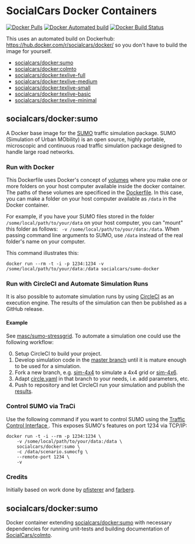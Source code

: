 # SocialCars Docker Containers

[![Docker Pulls](https://img.shields.io/docker/pulls/socialcars/docker.svg)](https://hub.docker.com/r/socialcars/docker/)
[![Docker Automated build](https://img.shields.io/docker/automated/socialcars/docker.svg)](https://hub.docker.com/r/socialcars/docker/builds/)
[![Docker Build Status](https://img.shields.io/docker/build/socialcars/docker.svg)](https://hub.docker.com/r/socialcars/docker/builds/)

This uses an automated build on Dockerhub: https://hub.docker.com/r/socialcars/docker/ so you don't have to build the image for yourself.

* [socialcars/docker:sumo](https://github.com/SocialCars/Docker/tree/sumo)
* [socialcars/docker:colmto](https://github.com/SocialCars/Docker/tree/colmto)
* [socialcars/docker:texlive-full](https://github.com/SocialCars/Docker/tree/texlive-full])
* [socialcars/docker:texlive-medium](https://github.com/SocialCars/Docker/tree/texlive-medium)
* [socialcars/docker:texlive-small](https://github.com/SocialCars/Docker/tree/texlive-small)
* [socialcars/docker:texlive-basic](https://github.com/SocialCars/Docker/tree/texlive-basic)
* [socialcars/docker:texlive-minimal](https://github.com/SocialCars/Docker/tree/texlive-minimal)

## socialcars/docker:sumo

A Docker base image for the [SUMO](http://sumo.dlr.de/wiki/Main_Page) traffic simulation package. SUMO (Simulation of Urban MObility) is an open source, highly portable, microscopic and continuous road traffic simulation package designed to handle large road networks.

### Run with Docker

This Dockerfile uses Docker's concept of [volumes](https://docs.docker.com/v1.10/engine/userguide/containers/dockervolumes/) where you make one or more folders on your host computer available inside the docker container. The paths of these volumes are specificed in the [Dockerfile](Dockerfile). In this case, you can make a folder on your host computer available as ```/data``` in the Docker container. 

For example, if you have your SUMO files stored in the folder ```/some/local/path/to/your/data``` on your host computer, you can "mount" this folder as follows: ``` -v /some/local/path/to/your/data:/data```. When passing command line arguments to SUMO, use ```/data``` instead of the real folder's name on your computer.

This command illustrates this:
```
docker run --rm -t -i -p 1234:1234 -v /some/local/path/to/your/data:/data socialcars/sumo-docker
```

### Run with CircleCI and Automate Simulation Runs

It is also possible to automate simulation runs by using [CircleCI](https://circleci.com) as an execution engine.
The results of the simulation can then be published as a GitHub release.

#### Example

See [masc/sumo-stressgrid](https://github.com/masc/sumo-stressgrid). To automate a simulation one could use the following workflow:

0. Setup CircleCI to build your project.
1. Develop simulation code in the [master branch](https://github.com/masc/sumo-stressgrid/tree/master) until it is mature enough to be used for a simulation.
2. Fork a new branch, e.g. [sim-4x4](https://github.com/masc/sumo-stressgrid/tree/sim-4x4) to simulate a 4x4 grid or [sim-4x6](https://github.com/masc/sumo-stressgrid/tree/sim-4x4).
3. Adapt [circle.yaml](https://github.com/masc/sumo-stressgrid/blob/sim-4x4/circle.yml) in that branch to your needs, i.e. add parameters, etc.
4. Push to repository and let CircleCI run your simulation and publish the [results](https://github.com/masc/sumo-stressgrid/releases).

### Control SUMO via TraCi

Use the following command if you want to control SUMO using the [Traffic Control Interface ](TraCI). This exposes SUMO's features on port 1234 via TCP/IP:
```
docker run -t -i --rm -p 1234:1234 \
	-v /some/local/path/to/your/data:/data \
	socialcars/docker:sumo \
	-c /data/scenario.sumocfg \
	--remote-port 1234 \
	-v
```

### Credits

Initially based on work done by [pfisterer](https://github.com/pfisterer) and [farberg](https://hub.docker.com/u/farberg/).

## socialcars/docker:sumo

Docker container extending [socialcars/docker:sumo](https://github.com/SocialCars/Docker/tree/sumo) with necessary dependencies for running unit-tests and building documentation of [SocialCars/colmto](https://github.com/SocialCars/colmto).
